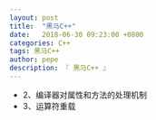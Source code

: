 ```yaml
---
layout: post
title:  "黑马C++"
date:   2018-06-30 09:23:00 +0800
categories: C++
tags: 黑马C++
author: pepe
description: 『 黑马C++ 』
---
```



* 2、编译器对属性和方法的处理机制
* 3、运算符重载
    
    
    
    
    
    
    
    
    
    
    
    
    
    
    
    
    
    
    
    
    
    
    
    
    
    
    
    
    
    
    
    
    
    
    
    
    
    
    
    
    
    
    
    
    
    
    
    
    
    
    
    
    
    
    
    
    
    
    
    
    
    
    
    
    
    
    
    
    
    
    
    
    
    
    
    
    
    
    
    
    
    
    
    
    
    













